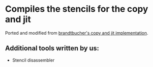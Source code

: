 # Compiles the stencils for the copy and jit

Ported and modified from [brandtbucher's copy and jit implementation](https://github.com/brandtbucher/cpython/tree/07cffb466469ea679001a8d485d109a6348d09ba).

## Additional tools written by us:

- Stencil disassembler